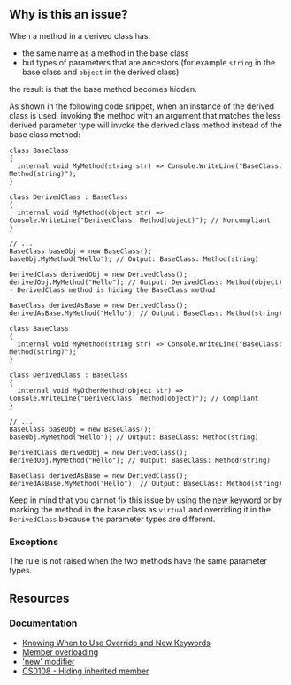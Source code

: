 ## Why is this an issue?

When a method in a derived class has:

- the same name as a method in the base class
- but types of parameters that are ancestors (for example `string` in the base class and `object` in the derived class)

the result is that the base method becomes hidden.

As shown in the following code snippet, when an instance of the derived class is used, invoking the method with an argument that matches the less
derived parameter type will invoke the derived class method instead of the base class method:

    class BaseClass
    {
      internal void MyMethod(string str) => Console.WriteLine("BaseClass: Method(string)");
    }
    
    class DerivedClass : BaseClass
    {
      internal void MyMethod(object str) => Console.WriteLine("DerivedClass: Method(object)"); // Noncompliant
    }
    
    // ...
    BaseClass baseObj = new BaseClass();
    baseObj.MyMethod("Hello"); // Output: BaseClass: Method(string)
    
    DerivedClass derivedObj = new DerivedClass();
    derivedObj.MyMethod("Hello"); // Output: DerivedClass: Method(object) - DerivedClass method is hiding the BaseClass method
    
    BaseClass derivedAsBase = new DerivedClass();
    derivedAsBase.MyMethod("Hello"); // Output: BaseClass: Method(string)

    class BaseClass
    {
      internal void MyMethod(string str) => Console.WriteLine("BaseClass: Method(string)");
    }
    
    class DerivedClass : BaseClass
    {
      internal void MyOtherMethod(object str) => Console.WriteLine("DerivedClass: Method(object)"); // Compliant
    }
    
    // ...
    BaseClass baseObj = new BaseClass();
    baseObj.MyMethod("Hello"); // Output: BaseClass: Method(string)
    
    DerivedClass derivedObj = new DerivedClass();
    derivedObj.MyMethod("Hello"); // Output: BaseClass: Method(string)
    
    BaseClass derivedAsBase = new DerivedClass();
    derivedAsBase.MyMethod("Hello"); // Output: BaseClass: Method(string)

Keep in mind that you cannot fix this issue by using the [new keyword](https://learn.microsoft.com/en-us/dotnet/csharp/language-reference/keywords/new-modifier) or by marking the method in the base
class as `virtual` and overriding it in the `DerivedClass` because the parameter types are different.

### Exceptions

The rule is not raised when the two methods have the same parameter types.

## Resources

### Documentation

- [Knowing
  When to Use Override and New Keywords](https://learn.microsoft.com/en-us/dotnet/csharp/programming-guide/classes-and-structs/knowing-when-to-use-override-and-new-keywords)
- [Member overloading](https://learn.microsoft.com/en-us/dotnet/standard/design-guidelines/member-overloading)
- ['new' modifier](https://learn.microsoft.com/en-us/dotnet/csharp/language-reference/keywords/new-modifier)
- [CS0108 - Hiding inherited member](https://learn.microsoft.com/en-us/dotnet/csharp/language-reference/compiler-messages/cs0108)